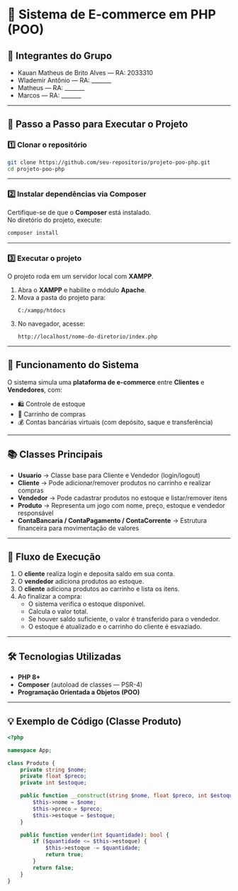 # 🛒 Sistema de E-commerce em PHP (POO)

## 👥 Integrantes do Grupo
- Kauan Matheus de Brito Alves — RA: 2033310  
- Wlademir Antônio — RA: _______  
- Matheus — RA: _______  
- Marcos — RA: _______  

---

## 🚀 Passo a Passo para Executar o Projeto

### 1️⃣ Clonar o repositório
```bash
git clone https://github.com/seu-repositorio/projeto-poo-php.git
cd projeto-poo-php
```

---

### 2️⃣ Instalar dependências via Composer
Certifique-se de que o **Composer** está instalado.  
No diretório do projeto, execute:

```bash
composer install
```

---

### 3️⃣ Executar o projeto
O projeto roda em um servidor local com **XAMPP**.

1. Abra o **XAMPP** e habilite o módulo **Apache**.  
2. Mova a pasta do projeto para:
   ```
   C:/xampp/htdocs
   ```
3. No navegador, acesse:
   ```
   http://localhost/nome-do-diretorio/index.php
   ```

---

## 📌 Funcionamento do Sistema

O sistema simula uma **plataforma de e-commerce** entre **Clientes** e **Vendedores**, com:

- 🛍️ Controle de estoque  
- 🛒 Carrinho de compras  
- 💰 Contas bancárias virtuais (com depósito, saque e transferência)  

---

## 📚 Classes Principais

- **Usuario** → Classe base para Cliente e Vendedor (login/logout)  
- **Cliente** → Pode adicionar/remover produtos no carrinho e realizar compras  
- **Vendedor** → Pode cadastrar produtos no estoque e listar/remover itens  
- **Produto** → Representa um jogo com nome, preço, estoque e vendedor responsável  
- **ContaBancaria / ContaPagamento / ContaCorrente** → Estrutura financeira para movimentação de valores  

---

## 🔄 Fluxo de Execução

1. O **cliente** realiza login e deposita saldo em sua conta.  
2. O **vendedor** adiciona produtos ao estoque.  
3. O **cliente** adiciona produtos ao carrinho e lista os itens.  
4. Ao finalizar a compra:  
   - O sistema verifica o estoque disponível.  
   - Calcula o valor total.  
   - Se houver saldo suficiente, o valor é transferido para o vendedor.  
   - O estoque é atualizado e o carrinho do cliente é esvaziado.  

---

## 🛠️ Tecnologias Utilizadas

- **PHP 8+**  
- **Composer** (autoload de classes — PSR-4)  
- **Programação Orientada a Objetos (POO)**  

---

## 💡 Exemplo de Código (Classe Produto)

```php
<?php

namespace App;

class Produto {
    private string $nome;
    private float $preco;
    private int $estoque;

    public function __construct(string $nome, float $preco, int $estoque) {
        $this->nome = $nome;
        $this->preco = $preco;
        $this->estoque = $estoque;
    }

    public function vender(int $quantidade): bool {
        if ($quantidade <= $this->estoque) {
            $this->estoque -= $quantidade;
            return true;
        }
        return false;
    }
}
```
